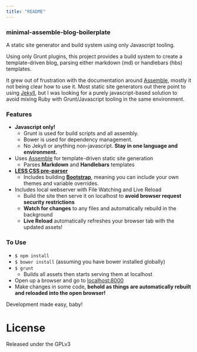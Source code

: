 ```yaml
---
title: "README"
---
```


### minimal-assemble-blog-boilerplate

A static site generator and build system using only Javascript tooling.

Using only Grunt plugins, this project provides a build system to create a template-driven blog, parsing
either markdown (md) or handlebars (hbs) templates.

It grew out of frustration with the documentation around [Assemble](http://assemble.io/), mostly it not being clear
how to use it.  Most static site generators out there point to using [Jekyll](https://rubygems.org/gems/jekyll),
but I was looking for a purely javascript-based solution to avoid mixing Ruby with Grunt/Javascript tooling in the
same environment.

### Features
- **Javascript only!**
    - Grunt is used for build scripts and all assembly.
    - Bower is used for dependency management.
    - No Jekyll or anything non-javascript.  **Stay in one language and environment.**
- Uses [Assemble](http://assemble.io/) for template-driven static site generation
    - Parses **Markdown** and **Handlebars** templates
- **[LESS CSS pre-parser](http://lesscss.org/)**
    - Includes building **[Bootstrap](http://getbootstrap.com/)**, meaning you can include your own themes and variable
      overrides.
- Includes local webserver with File Watching and Live Reload
    - Build the site then serve it on localhost to **avoid browser request security restrictions**
    - **Watch for changes** to any files and automatically rebuild in the background
    - **Live Reload** automatically refreshes your browser tab with the updated assets!

### To Use
- `$ npm install`
- `$ bower install` (assuming you have bower installed globally)
- `$ grunt`
    - Builds all assets then starts serving them at localhost
- Open up a browser and go to [localhost:8000](http://localhost:8000)
- Make changes in some code, **behold as things are automatically rebuilt and reloaded into the open browser!**

Development made easy, baby!

# License
Released under the GPLv3